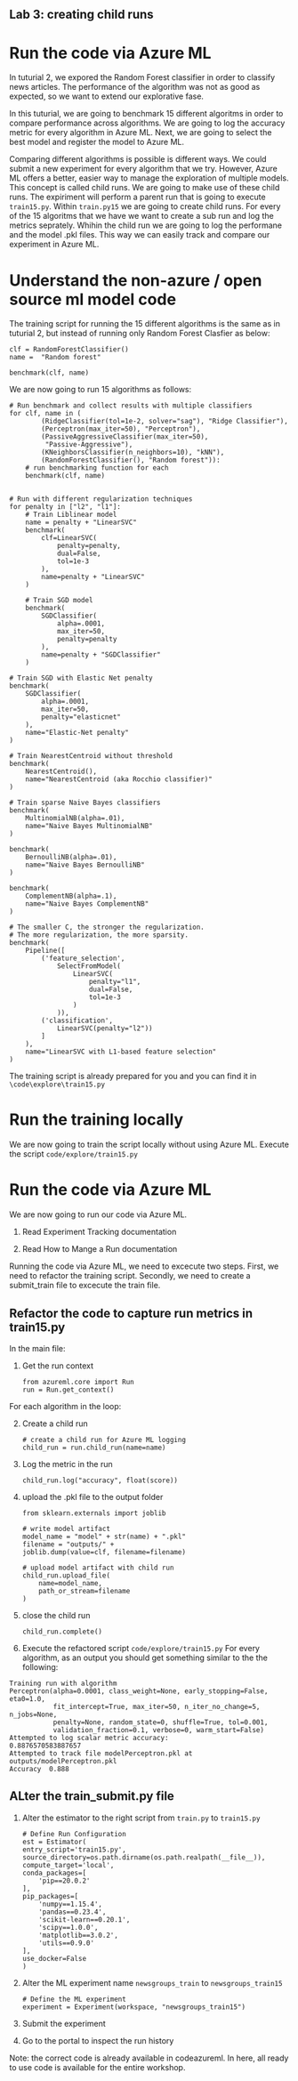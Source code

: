 ## Lab 3: creating child runs ##

#  Run the code via Azure ML #
In tuturial 2, we expored the Random Forest classifier in order to classify news articles. The performance of the algorithm was not as good as expected, so we want to extend our explorative fase.

In this tuturial, we are going to benchmark 15 different algoritms in order to compare performance across algorithms. We are going to log the accuracy metric for every algorithm in Azure ML. Next, we are going to select the best model and register the model to Azure ML.

Comparing different algorithms is possible is different ways. We could submit a new experiment for every algorithm that we try. However, Azure ML offers a better, easier way to manage the exploration of multiple models. This concept is called child runs.  We are going to make use of these child runs. The expiriment will perform a parent run that is going to execute `train15.py`. Within `train.py15` we are going to create child runs. For every of the 15 algoritms that we have we want to create a sub run and log the metrics seprately. Whihin the child run we are going to log the performane and the model .pkl files. This way we can easily track and compare our experiment in Azure ML.

# Understand the non-azure / open source ml model code #
The training script for running the 15 different algorithms is the same as in tuturial 2, but instead of running only Random Forest Clasfier as below:
```
clf = RandomForestClassifier()
name =  "Random forest"

benchmark(clf, name)
```
We are now going to run 15 algorithms as follows:
```
# Run benchmark and collect results with multiple classifiers
for clf, name in (
        (RidgeClassifier(tol=1e-2, solver="sag"), "Ridge Classifier"),
        (Perceptron(max_iter=50), "Perceptron"),
        (PassiveAggressiveClassifier(max_iter=50),
         "Passive-Aggressive"),
        (KNeighborsClassifier(n_neighbors=10), "kNN"),
        (RandomForestClassifier(), "Random forest")):
    # run benchmarking function for each
    benchmark(clf, name)


# Run with different regularization techniques
for penalty in ["l2", "l1"]:
    # Train Liblinear model
    name = penalty + "LinearSVC"
    benchmark(
        clf=LinearSVC(
            penalty=penalty,
            dual=False,
            tol=1e-3
        ),
        name=penalty + "LinearSVC"
    )

    # Train SGD model
    benchmark(
        SGDClassifier(
            alpha=.0001,
            max_iter=50,
            penalty=penalty
        ),
        name=penalty + "SGDClassifier"
    )

# Train SGD with Elastic Net penalty
benchmark(
    SGDClassifier(
        alpha=.0001,
        max_iter=50,
        penalty="elasticnet"
    ),
    name="Elastic-Net penalty"
)

# Train NearestCentroid without threshold
benchmark(
    NearestCentroid(),
    name="NearestCentroid (aka Rocchio classifier)"
)

# Train sparse Naive Bayes classifiers
benchmark(
    MultinomialNB(alpha=.01),
    name="Naive Bayes MultinomialNB"
)

benchmark(
    BernoulliNB(alpha=.01),
    name="Naive Bayes BernoulliNB"
)

benchmark(
    ComplementNB(alpha=.1),
    name="Naive Bayes ComplementNB"
)

# The smaller C, the stronger the regularization.
# The more regularization, the more sparsity.
benchmark(
    Pipeline([
        ('feature_selection',
            SelectFromModel(
                LinearSVC(
                    penalty="l1",
                    dual=False,
                    tol=1e-3
                )
            )),
        ('classification',
            LinearSVC(penalty="l2"))
        ]
    ),
    name="LinearSVC with L1-based feature selection"
)
```

The training script is already prepared for you and you can find it in `\code\explore\train15.py`

# Run the training locally #
We are now going to train the script locally without using Azure ML. 
Execute the script `code/explore/train15.py`

#  Run the code via Azure ML #
We are now going to run our code via Azure ML. 

1. Read Experiment Tracking documentation

2. Read How to Mange a Run documentation

Running the code via Azure ML, we need to excecute two steps. First, we need to refactor the training script. Secondly, we need to create a submit_train file to excecute the train file.

## Refactor the code to capture run metrics in train15.py 
In the main file:

1. Get the run context
    ```
    from azureml.core import Run
    run = Run.get_context()
    ```
For each algorithm in the loop:

2. Create a child run
    ```
    # create a child run for Azure ML logging
    child_run = run.child_run(name=name)
    ```
3. Log the metric in the run

    `child_run.log("accuracy", float(score))`

4. upload the .pkl file to the output folder
    
    ```
    from sklearn.externals import joblib

    # write model artifact
    model_name = "model" + str(name) + ".pkl"
    filename = "outputs/" + 
    joblib.dump(value=clf, filename=filename)

    # upload model artifact with child run
    child_run.upload_file(
        name=model_name,
        path_or_stream=filename
    )
    ```

5. close the child run

    `child_run.complete()`

6. Execute the refactored script `code/explore/train15.py`
For every algorithm, as an output you should get something similar to the the following:
```
Training run with algorithm
Perceptron(alpha=0.0001, class_weight=None, early_stopping=False, eta0=1.0,
           fit_intercept=True, max_iter=50, n_iter_no_change=5, n_jobs=None,
           penalty=None, random_state=0, shuffle=True, tol=0.001,
           validation_fraction=0.1, verbose=0, warm_start=False)
Attempted to log scalar metric accuracy:
0.8876570583887657
Attempted to track file modelPerceptron.pkl at outputs/modelPerceptron.pkl
Accuracy  0.888
```

## ALter the train_submit.py file

1. Alter the estimator to the right script from `train.py` to `train15.py`
    ```
    # Define Run Configuration
    est = Estimator(
    entry_script='train15.py',
    source_directory=os.path.dirname(os.path.realpath(__file__)),
    compute_target='local',
    conda_packages=[
        'pip==20.0.2'
    ],
    pip_packages=[
        'numpy==1.15.4',
        'pandas==0.23.4',
        'scikit-learn==0.20.1',
        'scipy==1.0.0',
        'matplotlib==3.0.2',
        'utils==0.9.0'
    ],
    use_docker=False
    )
    ```

2. Alter the ML experiment name `newsgroups_train` to `newsgroups_train15`
    ```
    # Define the ML experiment
    experiment = Experiment(workspace, "newsgroups_train15")
    ```

3. Submit the experiment

4. Go to the portal to inspect the run history

Note: the correct code is already available in codeazureml. In here, all ready to use code is available for the entire workshop.


